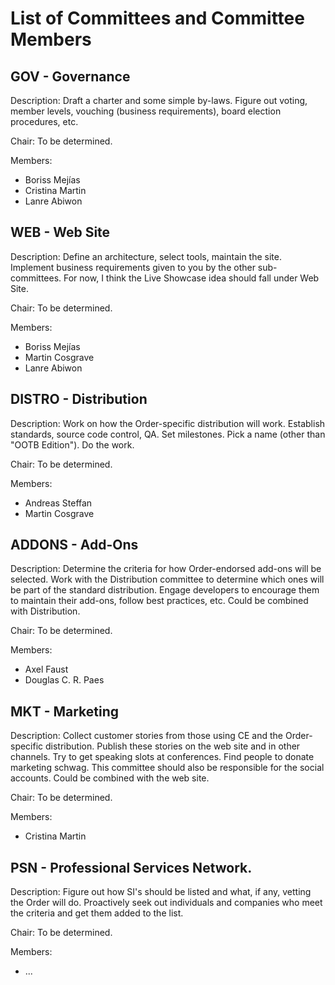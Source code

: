 List of Committees and Committee Members
======================================================================

GOV - Governance
----------------------------------------------------------------------

Description: Draft a charter and some simple by-laws. Figure out voting, member
levels, vouching (business requirements), board election procedures, etc. 

Chair: To be determined.

Members:

- Boriss Mejías
- Cristina Martin
- Lanre Abiwon


WEB - Web Site
----------------------------------------------------------------------

Description: Define an architecture, select tools, maintain the site. Implement
business requirements given to you by the other sub-committees. For now, I think
the Live Showcase idea should fall under Web Site.

Chair: To be determined.

Members:

- Boriss Mejías
- Martin Cosgrave
- Lanre Abiwon


DISTRO - Distribution
----------------------------------------------------------------------

Description: Work on how the Order-specific distribution will work. Establish
standards, source code control, QA. Set milestones. Pick a name (other than
"OOTB Edition"). Do the work.

Chair: To be determined.

Members:

- Andreas Steffan
- Martin Cosgrave


ADDONS - Add-Ons
----------------------------------------------------------------------

Description: Determine the criteria for how Order-endorsed add-ons will be
selected. Work with the Distribution committee to determine which ones will be
part of the standard distribution. Engage developers to encourage them to
maintain their add-ons, follow best practices, etc. Could be combined with
Distribution.

Chair: To be determined.

Members:

- Axel Faust
- Douglas C. R. Paes


MKT - Marketing
----------------------------------------------------------------------

Description: Collect customer stories from those using CE and the Order-specific
distribution. Publish these stories on the web site and in other channels. Try
to get speaking slots at conferences. Find people to donate marketing schwag.
This committee should also be responsible for the social accounts. Could be
combined with the web site.

Chair: To be determined.

Members:

- Cristina Martin


PSN - Professional Services Network.
----------------------------------------------------------------------

Description: Figure out how SI's should be listed and what, if any, vetting the
Order will do. Proactively seek out individuals and companies who meet the
criteria and get them added to the list.

Chair: To be determined.

Members:

- ...
